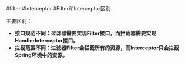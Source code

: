 #filter #Interceptor #Filter和Interceptor区别

主要区别：

- **接口规范不同：过滤器需要实现Filter接口，而拦截器需要实现HandlerInterceptor接口。**
- **拦截范围不同：过滤器Filter会拦截所有的资源，而Interceptor只会拦截Spring环境中的资源。**